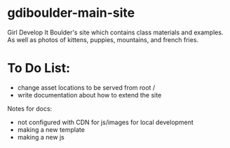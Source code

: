 gdiboulder-main-site
====================

Girl Develop It Boulder's site which contains class materials and examples. As well as photos of kittens, puppies, mountains, and french fries.

To Do List:
===========
* change asset locations to be served from root /
* write documentation about how to extend the site

Notes for docs:
* not configured with CDN for js/images for local development
* making a new template
* making a new js